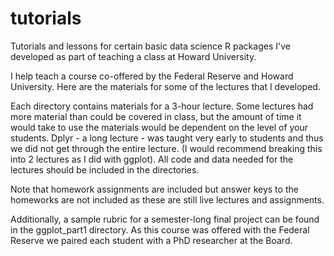 # tutorials

Tutorials and lessons for certain basic data science R packages I've developed as part of teaching a class at Howard University.

I help teach a course co-offered by the Federal Reserve and Howard University. Here are the materials for some of the lectures that I developed.

Each directory contains materials for a 3-hour lecture. Some lectures had more material than could be covered in class, but the amount of time it would take to use the materials would be dependent on the level of your students. Dplyr - a long lecture - was taught very early to students and thus we did not get through the entire lecture. (I would recommend breaking this into 2 lectures as I did with ggplot). All code and data needed for the lectures should be included in the directories.

Note that homework assignments are included but answer keys to the homeworks are not included as these are still live lectures and assignments.

Additionally, a sample rubric for a semester-long final project can be found in the ggplot_part1 directory. As this course was offered with the Federal Reserve we paired each student with a PhD researcher at the Board.
